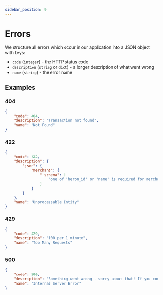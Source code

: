 ```yaml
---
sidebar_position: 9
---
```


# Errors

We structure all errors which occur in our application into a JSON object with keys:

* `code` (`integer`) - the HTTP status code
* `description` (`string` or `dict`) - a longer description of what went wrong
* `name` (`string`) - the error name

## Examples

### 404

```json
{
    "code": 404,
    "description": "Transaction not found",
    "name": "Not Found"
}
```

### 422

```json
{
    "code": 422,
    "description": {
        "json": {
            "merchant": {
                "_schema": [
                    "one of 'heron_id' or 'name' is required for merchant feedback"
                ]
            }
        }
    },
    "name": "Unprocessable Entity"
}
```

### 429

```json
{
    "code": 429,
    "description": "100 per 1 minute",
    "name": "Too Many Requests"
}
```

### 500

```json
{
    "code": 500,
    "description": "Something went wrong - sorry about that! If you continue having issues please email help@herondata.io",
    "name": "Internal Server Error"
}
```
